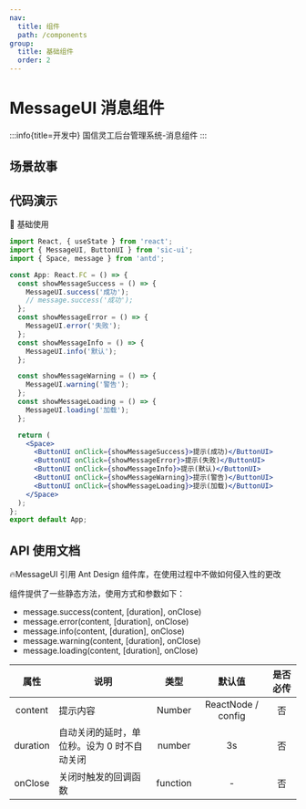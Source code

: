```yaml
---
nav:
  title: 组件
  path: /components
group:
  title: 基础组件
  order: 2
---
```


# MessageUI 消息组件

:::info{title=开发中}
国信灵工后台管理系统-消息组件
:::

## 场景故事

## 代码演示

💎 基础使用

```jsx
import React, { useState } from 'react';
import { MessageUI, ButtonUI } from 'sic-ui';
import { Space, message } from 'antd';

const App: React.FC = () => {
  const showMessageSuccess = () => {
    MessageUI.success('成功');
    // message.success('成功');
  };
  const showMessageError = () => {
    MessageUI.error('失败');
  };
  const showMessageInfo = () => {
    MessageUI.info('默认');
  };

  const showMessageWarning = () => {
    MessageUI.warning('警告');
  };
  const showMessageLoading = () => {
    MessageUI.loading('加载');
  };

  return (
    <Space>
      <ButtonUI onClick={showMessageSuccess}>提示(成功)</ButtonUI>
      <ButtonUI onClick={showMessageError}>提示(失败)</ButtonUI>
      <ButtonUI onClick={showMessageInfo}>提示(默认)</ButtonUI>
      <ButtonUI onClick={showMessageWarning}>提示(警告)</ButtonUI>
      <ButtonUI onClick={showMessageLoading}>提示(加载)</ButtonUI>
    </Space>
  );
};
export default App;
```

## API 使用文档

🔥MessageUI 引用 Ant Design 组件库，在使用过程中不做如何侵入性的更改

组件提供了一些静态方法，使用方式和参数如下：

- message.success(content, [duration], onClose)
- message.error(content, [duration], onClose)
- message.info(content, [duration], onClose)
- message.warning(content, [duration], onClose)
- message.loading(content, [duration], onClose)

<font size=1>

|   属性   | 说明                                        |   类型   |       默认值       | 是否必传 |
| :------: | ------------------------------------------- | :------: | :----------------: | :------: |
| content  | 提示内容                                    |  Number  | ReactNode / config |    否    |
| duration | 自动关闭的延时，单位秒。设为 0 时不自动关闭 |  number  |         3s         |    否    |
| onClose  | 关闭时触发的回调函数                        | function |         -          |    否    |

</font>
